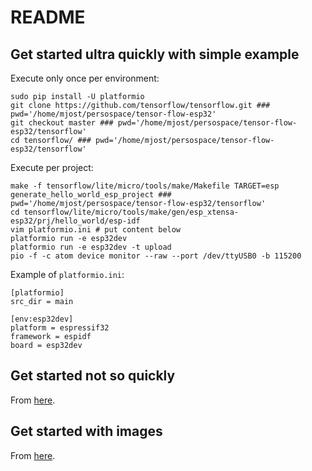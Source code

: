 # README

## Get started ultra quickly with simple example

Execute only once per environment:
```
sudo pip install -U platformio
git clone https://github.com/tensorflow/tensorflow.git ### pwd='/home/mjost/persospace/tensor-flow-esp32' 
git checkout master ### pwd='/home/mjost/persospace/tensor-flow-esp32/tensorflow' 
cd tensorflow/ ### pwd='/home/mjost/persospace/tensor-flow-esp32/tensorflow' 
```

Execute per project:
```
make -f tensorflow/lite/micro/tools/make/Makefile TARGET=esp generate_hello_world_esp_project ### pwd='/home/mjost/persospace/tensor-flow-esp32/tensorflow' 
cd tensorflow/lite/micro/tools/make/gen/esp_xtensa-esp32/prj/hello_world/esp-idf
vim platformio.ini # put content below
platformio run -e esp32dev
platformio run -e esp32dev -t upload
pio -f -c atom device monitor --raw --port /dev/ttyUSB0 -b 115200
```

Example of `platformio.ini`:
```
[platformio]
src_dir = main

[env:esp32dev]
platform = espressif32
framework = espidf
board = esp32dev

```

## Get started not so quickly

From [here](https://www.tensorflow.org/lite/microcontrollers/get_started).

## Get started with images

From [here](https://medium.com/analytics-vidhya/building-edge-ai-applications-using-tensorflow-lite-on-esp32-baf8534b176e).
